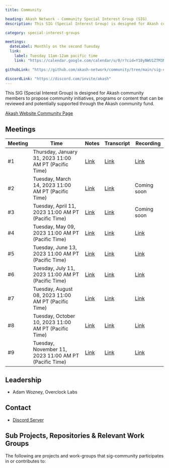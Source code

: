 ```yaml
---
title: Community

heading: Akash Network - Community Special Interest Group (SIG)
description: This SIG (Special Interest Group) is designed for Akash community members to propose community initiatives, programs or content that can be reviewed and potentially supported through the Akash community fund.

category: special-interest-groups

meetings:
  dateLabel: Monthly on the second Tuesday
  link:
    label: Tuesday 11am-12am pacific time
    link: "https://calendar.google.com/calendar/u/0/r?cid=Y18yNWU1ZTM3NDhlNGM0YWI3YTU1ZjQxZmJjNWViZWJjYzBhMDNiNDBmYjAyODc4NWYxNDE1OWJmYWViZWExMmUyQGdyb3VwLmNhbGVuZGFyLmdvb2dsZS5jb20"

githubLink: "https://github.com/akash-network/community/tree/main/sig-community"

discordLink: "https://discord.com/invite/akash"
---
```


This SIG (Special Interest Group) is designed for Akash community members to propose community initiatives, programs or content that can be reviewed and potentially supported through the Akash community fund.

[Akash Website Community Page](https://akash.network/community/)

## Meetings

| Meeting | Time                                                  | Notes                                                                                                 | Transcript                                                                                                       | Recording                                                                                                                    |
| ------- | ----------------------------------------------------- | ----------------------------------------------------------------------------------------------------- | ---------------------------------------------------------------------------------------------------------------- | ---------------------------------------------------------------------------------------------------------------------------- |
| #1      | Thursday, January 31, 2023 11:00 AM PT (Pacific Time) | [Link](https://github.com/akash-network/community/blob/main/sig-community/meetings/01-2023-01-31.md)  | [Link](https://github.com/akash-network/community/blob/main/sig-community/meetings/01-2023-01-31.md#transcript)  | [Link](https://fss4l23i24p6gntryybnqrr5mss4u2bhkutvcdq7avzexqhchida.arweave.net/LKXF62jXH-M2ccYC2EY9ZKXKaCdVJ1EOHwVyS8DiOgY) |
| #2      | Tuesday, March 14, 2023 11:00 AM PT (Pacific Time)    | [Link](https://github.com/akash-network/community/blob/main/sig-community/meetings/002-2023-03-14.md) | [Link](https://github.com/akash-network/community/blob/main/sig-community/meetings/002-2023-03-14.md#Transcript) | Coming soon                                                                                                                  |
| #3      | Tuesday, April 11, 2023 11:00 AM PT (Pacific Time)    | [Link](https://github.com/akash-network/community/blob/main/sig-community/meetings/003-2023-04-11.md) | [Link](https://github.com/akash-network/community/blob/main/sig-community/meetings/003-2023-04-11.md#Transcript) | Coming soon                                                                                                                  |
| #4      | Tuesday, May 09, 2023 11:00 AM PT (Pacific Time)      | [Link](https://github.com/akash-network/community/blob/main/sig-community/meetings/004-2023-05-9.md)  | [Link](https://github.com/akash-network/community/blob/main/sig-community/meetings/004-2023-05-9.md#Transcript)  | [Link](https://rfjancfiutbtyzyeejxwwqjx7blgeiqqlnjzcw7soszajp7nx7ra.arweave.net/iVIGiKikwzxnBCJva0E3-FZiIhBbU5Fb8nSyBL_tv-I) |
| #5      | Tuesday, June 13, 2023 11:00 AM PT (Pacific Time)     | [Link](https://github.com/akash-network/community/blob/main/sig-community/meetings/005-2023-06-13.md) | [Link](https://github.com/akash-network/community/blob/main/sig-community/meetings/005-2023-06-13.md#Transcript) | [Link](https://myhqjm7ptqmwz7ul2yss6gjqz25ljc57zamuqdzfpcgweai64j4a.arweave.net/Zg8Es--cGWz-i9YlLxkwzrq0i7_IGUgPJXiNYgEe4ng) |
| #6      | Tuesday, July 11, 2023 11:00 AM PT (Pacific Time)     | [Link](https://github.com/akash-network/community/blob/main/sig-community/meetings/006-2023-07-11.md) | [Link](https://github.com/akash-network/community/blob/main/sig-community/meetings/006-2023-07-11.md#Transcript) | [Link](https://ldcymjv57vzkxb54husr63qq3saae7qhwos2vcvjoln32ny6cy2q.arweave.net/WMWGJr39cquHvD0lH24Q3IACfgezpaqKqXLbvTceFjU) |
| #7      | Tuesday, August 08, 2023 11:00 AM PT (Pacific Time)   | [Link](https://github.com/akash-network/community/blob/main/sig-community/meetings/007-2023-08-08.md) | [Link](https://github.com/akash-network/community/blob/main/sig-community/meetings/007-2023-08-08.md#Transcript) | [Link](https://7zxtouwijc7m4syzoixc4ncvcas5hvm46mka44lzxyyr63zi3f6q.arweave.net/_m83UshIvs5LGXIuLjRVECXT1ZzzFA5xeb4xH28o2X0) |
| #8      | Tuesday, October 10, 2023 11:00 AM PT (Pacific Time)  | [Link](https://github.com/akash-network/community/blob/main/sig-community/meetings/008-2023-10-10.md) | [Link](https://github.com/akash-network/community/blob/main/sig-community/meetings/008-2023-10-10.md#Transcript) | [Link](https://kmbia36nv7zwt7js6cprsuwqgor6bs5wsk3io4h7eswdwldv244q.arweave.net/UwKAb82v82n9MvCfGVLQM6Pgy7aStodw_ySsOyx11zk) |
| #9      | Tuesday, November 11, 2023 11:00 AM PT (Pacific Time) | [Link](https://github.com/akash-network/community/blob/main/sig-community/meetings/009-2023-11-15.md) | [Link](https://github.com/akash-network/community/blob/main/sig-community/meetings/009-2023-11-15.md#Transcript) | [Link](https://elrhjnozov4zcwv4mcpc7n4za4nyuxelufxrk56hniqprbk3bmka.arweave.net/IuJ0tdl1eZFavGCeL7eZBxuKXIuhbxV3x2og-IVbCxQ) |

## Leadership

- Adam Wozney, Overclock Labs

## Contact

- [Discord Server](https://discord.com/channels/747885925232672829/1062751882700918836/1067862809263751319)

## Sub Projects, Repositories & Relevant Work Groups

The following are projects and work-groups that sig-community participates in or contributes to:
